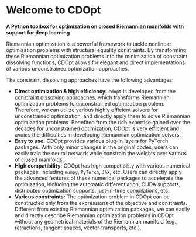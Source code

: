 # Welcome to CDOpt

**A Python toolbox for optimization on closed Riemannian manifolds with support for deep learning**



Riemannian optimization is a powerful framework to tackle nonlinear optimization problems with structural equality constraints. By transforming these Riemannian optimization problems into the minimization of constraint dissolving functions, CDOpt allows for elegant and direct implementations of various unconstrained optimization approaches. 



The constraint dissolving approaches have the following advantages:

* **Direct optimization & high efficiency:** `cdopt` is developed from the [constraint dissolving approaches](https://arxiv.org/abs/2203.10319), which transforms Riemannian optimization problems to unconstrained optimization problem. Therefore, we can utilize various highly efficient solvers for unconstrained optimization, and directly apply them to solve Riemannian optimization problems. Benefited from the rich expertise gained over the decades for unconstrained optimization, CDOpt is very efficient and avoids the difficulties in developing Riemannian optimization solvers. 
* **Easy to use:** CDOpt provides various plug-in layers for PyTorch packages. With only minor changes in the original codes, users can easily train the neural network while constrain the weights over various of closed manifolds. 
* **High compatibility:** CDOpt has high compatibility with various numerical packages, including `numpy`, `PyTorch`, `JAX`, etc. Users can directly apply the advanced features of these numerical packages to accelerate the optimization, including the automatic differentiation, CUDA supports, distributed optimization supports, just-in-time compilations, etc. 
* **Various constraints:** The optimization problem in CDOpt  can be constructed only from the expressions of the objective and constraints. Different from existing Riemannian optimization packages, we can easily and directly describe Riemannian optimization problems in CDOpt without any geometrical materials of the Riemannian manifold (e.g., retractions, tangent spaces, vector-transports, etc.).



```{tableofcontents}
```
